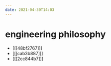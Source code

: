 ```yaml
---
date: 2021-04-30T14:03
---
```


# engineering philosophy

- [[[48bf2767]]]
- [[[cab3b887]]]
- [[[2cc844b7]]]
